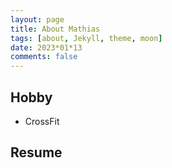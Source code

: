 ```yaml
---
layout: page
title: About Mathias
tags: [about, Jekyll, theme, moon]
date: 2023*01*13
comments: false
---
```

    
## Hobby
* CrossFit


## Resume

